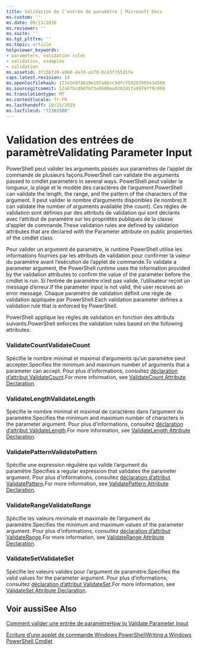 ```yaml
---
title: Validation de l’entrée de paramètre | Microsoft Docs
ms.custom: ''
ms.date: 09/13/2016
ms.reviewer: ''
ms.suite: ''
ms.tgt_pltfrm: ''
ms.topic: article
helpviewer_keywords:
- parameters, validation rules
- validation, examples
- validation
ms.assetid: 3f15bf20-a068-4a7d-a170-bc43f755d1fe
caps.latest.revision: 14
ms.openlocfilehash: 171e3e974619e197a0bcc9dfc759297005e34568
ms.sourcegitcommit: 52a67bcd9d7bf3e8600ea4302d1fa8970ff9c998
ms.translationtype: MT
ms.contentlocale: fr-FR
ms.lasthandoff: 10/15/2019
ms.locfileid: "72363508"
---
```

# <a name="validating-parameter-input"></a><span data-ttu-id="84c9f-102">Validation des entrées de paramètre</span><span class="sxs-lookup"><span data-stu-id="84c9f-102">Validating Parameter Input</span></span>

<span data-ttu-id="84c9f-103">PowerShell peut valider les arguments passés aux paramètres de l’applet de commande de plusieurs façons.</span><span class="sxs-lookup"><span data-stu-id="84c9f-103">PowerShell can validate the arguments passed to cmdlet parameters in several ways.</span></span>
<span data-ttu-id="84c9f-104">PowerShell peut valider la longueur, la plage et le modèle des caractères de l’argument.</span><span class="sxs-lookup"><span data-stu-id="84c9f-104">PowerShell can validate the length, the range, and the pattern of the characters of the argument.</span></span>
<span data-ttu-id="84c9f-105">Il peut valider le nombre d’arguments disponibles (le nombre).</span><span class="sxs-lookup"><span data-stu-id="84c9f-105">It can validate the number of arguments available (the count).</span></span>
<span data-ttu-id="84c9f-106">Ces règles de validation sont définies par des attributs de validation qui sont déclarés avec l’attribut de paramètre sur les propriétés publiques de la classe d’applet de commande.</span><span class="sxs-lookup"><span data-stu-id="84c9f-106">These validation rules are defined by validation attributes that are declared with the Parameter attribute on public properties of the cmdlet class.</span></span>

<span data-ttu-id="84c9f-107">Pour valider un argument de paramètre, le runtime PowerShell utilise les informations fournies par les attributs de validation pour confirmer la valeur du paramètre avant l’exécution de l’applet de commande.</span><span class="sxs-lookup"><span data-stu-id="84c9f-107">To validate a parameter argument, the PowerShell runtime uses the information provided by the validation attributes to confirm the value of the parameter before the cmdlet is run.</span></span>
<span data-ttu-id="84c9f-108">Si l’entrée de paramètre n’est pas valide, l’utilisateur reçoit un message d’erreur.</span><span class="sxs-lookup"><span data-stu-id="84c9f-108">If the parameter input is not valid, the user receives an error message.</span></span>
<span data-ttu-id="84c9f-109">Chaque paramètre de validation définit une règle de validation appliquée par PowerShell.</span><span class="sxs-lookup"><span data-stu-id="84c9f-109">Each validation parameter defines a validation rule that is enforced by PowerShell.</span></span>

<span data-ttu-id="84c9f-110">PowerShell applique les règles de validation en fonction des attributs suivants.</span><span class="sxs-lookup"><span data-stu-id="84c9f-110">PowerShell enforces the validation rules based on the following attributes.</span></span>

### <a name="validatecount"></a><span data-ttu-id="84c9f-111">ValidateCount</span><span class="sxs-lookup"><span data-stu-id="84c9f-111">ValidateCount</span></span>

<span data-ttu-id="84c9f-112">Spécifie le nombre minimal et maximal d’arguments qu’un paramètre peut accepter.</span><span class="sxs-lookup"><span data-stu-id="84c9f-112">Specifies the minimum and maximum number of arguments that a parameter can accept.</span></span>
<span data-ttu-id="84c9f-113">Pour plus d’informations, consultez [déclaration d’attribut ValidateCount](./validatecount-attribute-declaration.md).</span><span class="sxs-lookup"><span data-stu-id="84c9f-113">For more information, see [ValidateCount Attribute Declaration](./validatecount-attribute-declaration.md).</span></span>

### <a name="validatelength"></a><span data-ttu-id="84c9f-114">ValidateLength</span><span class="sxs-lookup"><span data-stu-id="84c9f-114">ValidateLength</span></span>

<span data-ttu-id="84c9f-115">Spécifie le nombre minimal et maximal de caractères dans l’argument du paramètre.</span><span class="sxs-lookup"><span data-stu-id="84c9f-115">Specifies the minimum and maximum number of characters in the parameter argument.</span></span>
<span data-ttu-id="84c9f-116">Pour plus d’informations, consultez [déclaration d’attribut ValidateLength](./validatelength-attribute-declaration.md).</span><span class="sxs-lookup"><span data-stu-id="84c9f-116">For more information, see [ValidateLength Attribute Declaration](./validatelength-attribute-declaration.md).</span></span>

### <a name="validatepattern"></a><span data-ttu-id="84c9f-117">ValidatePattern</span><span class="sxs-lookup"><span data-stu-id="84c9f-117">ValidatePattern</span></span>

<span data-ttu-id="84c9f-118">Spécifie une expression régulière qui valide l’argument du paramètre.</span><span class="sxs-lookup"><span data-stu-id="84c9f-118">Specifies a regular expression that validates the parameter argument.</span></span>
<span data-ttu-id="84c9f-119">Pour plus d’informations, consultez [déclaration d’attribut ValidatePattern](./validatepattern-attribute-declaration.md).</span><span class="sxs-lookup"><span data-stu-id="84c9f-119">For more information, see [ValidatePattern Attribute Declaration](./validatepattern-attribute-declaration.md).</span></span>

### <a name="validaterange"></a><span data-ttu-id="84c9f-120">ValidateRange</span><span class="sxs-lookup"><span data-stu-id="84c9f-120">ValidateRange</span></span>

<span data-ttu-id="84c9f-121">Spécifie les valeurs minimale et maximale de l’argument du paramètre.</span><span class="sxs-lookup"><span data-stu-id="84c9f-121">Specifies the minimum and maximum values of the parameter argument.</span></span>
<span data-ttu-id="84c9f-122">Pour plus d’informations, consultez [déclaration d’attribut ValidateRange](./validaterange-attribute-declaration.md).</span><span class="sxs-lookup"><span data-stu-id="84c9f-122">For more information, see [ValidateRange Attribute Declaration](./validaterange-attribute-declaration.md).</span></span>

### <a name="validateset"></a><span data-ttu-id="84c9f-123">ValidateSet</span><span class="sxs-lookup"><span data-stu-id="84c9f-123">ValidateSet</span></span>

<span data-ttu-id="84c9f-124">Spécifie les valeurs valides pour l’argument de paramètre.</span><span class="sxs-lookup"><span data-stu-id="84c9f-124">Specifies the valid values for the parameter argument.</span></span>
<span data-ttu-id="84c9f-125">Pour plus d’informations, consultez [déclaration d’attribut ValidateSet](./validateset-attribute-declaration.md).</span><span class="sxs-lookup"><span data-stu-id="84c9f-125">For more information, see [ValidateSet Attribute Declaration](./validateset-attribute-declaration.md).</span></span>

## <a name="see-also"></a><span data-ttu-id="84c9f-126">Voir aussi</span><span class="sxs-lookup"><span data-stu-id="84c9f-126">See Also</span></span>

[<span data-ttu-id="84c9f-127">Comment valider une entrée de paramètre</span><span class="sxs-lookup"><span data-stu-id="84c9f-127">How to Validate Parameter Input</span></span>](./how-to-validate-parameter-input.md)

[<span data-ttu-id="84c9f-128">Écriture d’une applet de commande Windows PowerShell</span><span class="sxs-lookup"><span data-stu-id="84c9f-128">Writing a Windows PowerShell Cmdlet</span></span>](./writing-a-windows-powershell-cmdlet.md)
